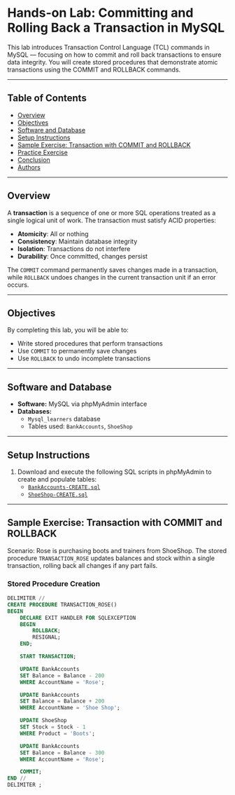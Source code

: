 # Hands-on Lab: Committing and Rolling Back a Transaction in MySQL

This lab introduces Transaction Control Language (TCL) commands in MySQL — focusing on how to commit and roll back transactions to ensure data integrity. You will create stored procedures that demonstrate atomic transactions using the COMMIT and ROLLBACK commands.

---

## Table of Contents

- [Overview](#overview)  
- [Objectives](#objectives)  
- [Software and Database](#software-and-database)  
- [Setup Instructions](#setup-instructions)  
- [Sample Exercise: Transaction with COMMIT and ROLLBACK](#sample-exercise-transaction-with-commit-and-rollback)  
- [Practice Exercise](#practice-exercise)  
- [Conclusion](#conclusion)  
- [Authors](#authors)

---

## Overview

A **transaction** is a sequence of one or more SQL operations treated as a single logical unit of work. The transaction must satisfy ACID properties:

- **Atomicity**: All or nothing  
- **Consistency**: Maintain database integrity  
- **Isolation**: Transactions do not interfere  
- **Durability**: Once committed, changes persist  

The `COMMIT` command permanently saves changes made in a transaction, while `ROLLBACK` undoes changes in the current transaction unit if an error occurs.

---

## Objectives

By completing this lab, you will be able to:

- Write stored procedures that perform transactions  
- Use `COMMIT` to permanently save changes  
- Use `ROLLBACK` to undo incomplete transactions  

---

## Software and Database

- **Software:** MySQL via phpMyAdmin interface  
- **Databases:**  
  - `Mysql_learners` database  
  - Tables used: `BankAccounts`, `ShoeShop`  

---

## Setup Instructions

1. Download and execute the following SQL scripts in phpMyAdmin to create and populate tables:  
   - [`BankAccounts-CREATE.sql`](#)  
   - [`ShoeShop-CREATE.sql`](#)  

---

## Sample Exercise: Transaction with COMMIT and ROLLBACK

Scenario: Rose is purchasing boots and trainers from ShoeShop. The stored procedure `TRANSACTION_ROSE` updates balances and stock within a single transaction, rolling back all changes if any part fails.

### Stored Procedure Creation

```sql
DELIMITER //
CREATE PROCEDURE TRANSACTION_ROSE()
BEGIN
    DECLARE EXIT HANDLER FOR SQLEXCEPTION
    BEGIN
        ROLLBACK;
        RESIGNAL;
    END;

    START TRANSACTION;

    UPDATE BankAccounts
    SET Balance = Balance - 200
    WHERE AccountName = 'Rose';

    UPDATE BankAccounts
    SET Balance = Balance + 200
    WHERE AccountName = 'Shoe Shop';

    UPDATE ShoeShop
    SET Stock = Stock - 1
    WHERE Product = 'Boots';

    UPDATE BankAccounts
    SET Balance = Balance - 300
    WHERE AccountName = 'Rose';

    COMMIT;
END //
DELIMITER ;
